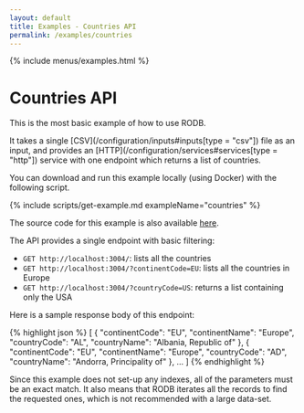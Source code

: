 ```yaml
---
layout: default
title: Examples - Countries API
permalink: /examples/countries
---
```


{% include menus/examples.html %}

# Countries API

This is the most basic example of how to use RODB.

It takes a single [CSV](/configuration/inputs#inputs[type = &quot;csv&quot;]) file as an input, and provides an [HTTP](/configuration/services#services[type = &quot;http&quot;]) service with one endpoint which returns a list of countries.

You can download and run this example locally (using Docker) with the following script.

{% include scripts/get-example.md exampleName="countries" %}

The source code for this example is also available [here](https://github.com/rodb-io/rodb/tree/master/examples/countries).

The API provides a single endpoint with basic filtering:
- `GET http://localhost:3004/`: lists all the countries
- `GET http://localhost:3004/?continentCode=EU`: lists all the countries in Europe
- `GET http://localhost:3004/?countryCode=US`: returns a list containing only the USA

Here is a sample response body of this endpoint:

{% highlight json %}
[
	{
		"continentCode": "EU",
		"continentName": "Europe",
		"countryCode": "AL",
		"countryName": "Albania, Republic of"
	},
	{
		"continentCode": "EU",
		"continentName": "Europe",
		"countryCode": "AD",
		"countryName": "Andorra, Principality of"
	},
	...
]
{% endhighlight %}

Since this example does not set-up any indexes, all of the parameters must be an exact match.
It also means that RODB iterates all the records to find the requested ones, which is not recommended with a large data-set.
